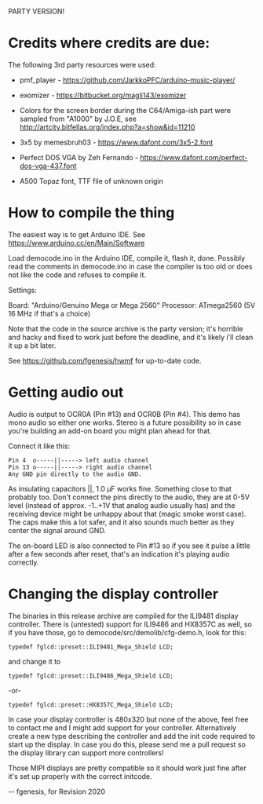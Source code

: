 PARTY VERSION!

Credits where credits are due:
==============================

The following 3rd party resources were used:

- pmf_player - https://github.com/JarkkoPFC/arduino-music-player/
- exomizer   - https://bitbucket.org/magli143/exomizer

- Colors for the screen border during the C64/Amiga-ish part were sampled from "A1000" by J.O.E, see http://artcity.bitfellas.org/index.php?a=show&id=11210

- 3x5 by memesbruh03 - https://www.dafont.com/3x5-2.font
- Perfect DOS VGA by Zeh Fernando - https://www.dafont.com/perfect-dos-vga-437.font
- A500 Topaz font, TTF file of unknown origin


How to compile the thing
========================

The easiest way is to get Arduino IDE.
See https://www.arduino.cc/en/Main/Software

Load democode.ino in the Arduino IDE, compile it, flash it, done.
Possibly read the comments in democode.ino in case the compiler is too old
or does not like the code and refuses to compile it.

Settings:

Board: "Arduino/Genuino Mega or Mega 2560"
Processor: ATmega2560
(5V 16 MHz if that's a choice)

Note that the code in the source archive is the party version;
it's horrible and hacky and fixed to work just before the deadline,
and it's likely i'll clean it up a bit later.

See https://github.com/fgenesis/hwmf for up-to-date code.


Getting audio out
==================

Audio is output to OCR0A (Pin #13) and OCR0B (Pin #4).
This demo has mono audio so either one works.
Stereo is a future possibility so in case you're building an add-on board
you might plan ahead for that.

Connect it like this:

```
Pin 4  o-----||-----> left audio channel
Pin 13 o-----||-----> right audio channel
Any GND pin directly to the audio GND.
```

As insulating capacitors ||, 1.0 µF works fine. Something close to that probably too.
Don't connect the pins directly to the audio, they are at 0-5V level
(instead of approx. -1..+1V that analog audio usually has) and the receiving device
might be unhappy about that (magic smoke worst case). The caps make this a lot safer,
and it also sounds much better as they center the signal around GND.

The on-board LED is also connected to Pin #13 so if you see it pulse a little after a
few seconds after reset, that's an indication it's playing audio correctly.


Changing the display controller
===============================

The binaries in this release archive are compiled for the ILI9481 display controller.
There is (untested) support for ILI9486 and HX8357C as well, so if you have those,
go to democode/src/demolib/cfg-demo.h, look for this:

```
typedef fglcd::preset::ILI9481_Mega_Shield LCD;
```

and change it to

```
typedef fglcd::preset::ILI9486_Mega_Shield LCD;
```
-or-
```
typedef fglcd::preset::HX8357C_Mega_Shield LCD;
```

In case your display controller is 480x320 but none of the above,
feel free to contact me and I might add support for your controller.
Alternatively create a new type describing the controller and add the init code
required to start up the display. In case you do this, please send me a pull request
so the display library can support more controllers!

Those MIPI displays are pretty compatible so it should work just fine after
it's set up properly with the correct initcode.


-- fgenesis,
for Revision 2020
